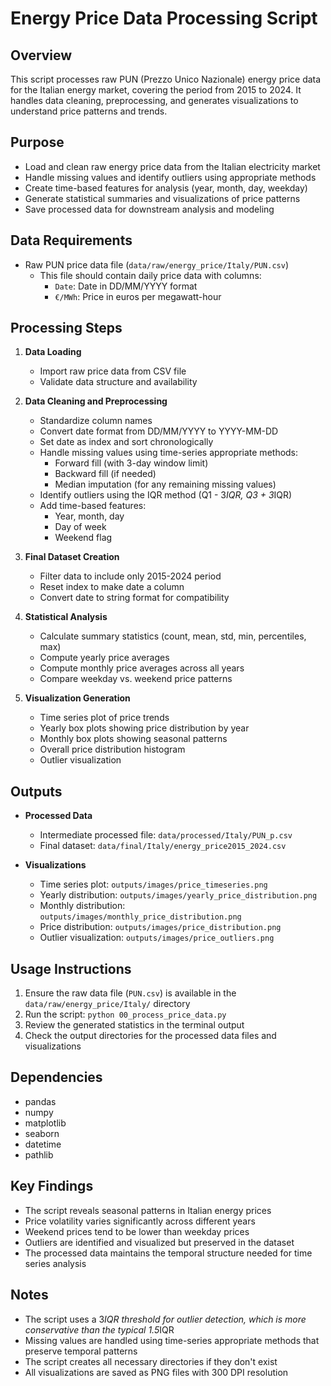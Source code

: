 # Energy Price Data Processing Script

## Overview
This script processes raw PUN (Prezzo Unico Nazionale) energy price data for the Italian energy market, covering the period from 2015 to 2024. It handles data cleaning, preprocessing, and generates visualizations to understand price patterns and trends.

## Purpose
- Load and clean raw energy price data from the Italian electricity market
- Handle missing values and identify outliers using appropriate methods
- Create time-based features for analysis (year, month, day, weekday)
- Generate statistical summaries and visualizations of price patterns
- Save processed data for downstream analysis and modeling

## Data Requirements
- Raw PUN price data file (`data/raw/energy_price/Italy/PUN.csv`)
  - This file should contain daily price data with columns:
    - `Date`: Date in DD/MM/YYYY format
    - `€/MWh`: Price in euros per megawatt-hour

## Processing Steps
1. **Data Loading**
   - Import raw price data from CSV file
   - Validate data structure and availability

2. **Data Cleaning and Preprocessing**
   - Standardize column names
   - Convert date format from DD/MM/YYYY to YYYY-MM-DD
   - Set date as index and sort chronologically
   - Handle missing values using time-series appropriate methods:
     - Forward fill (with 3-day window limit)
     - Backward fill (if needed)
     - Median imputation (for any remaining missing values)
   - Identify outliers using the IQR method (Q1 - 3*IQR, Q3 + 3*IQR)
   - Add time-based features:
     - Year, month, day
     - Day of week
     - Weekend flag

3. **Final Dataset Creation**
   - Filter data to include only 2015-2024 period
   - Reset index to make date a column
   - Convert date to string format for compatibility

4. **Statistical Analysis**
   - Calculate summary statistics (count, mean, std, min, percentiles, max)
   - Compute yearly price averages
   - Compute monthly price averages across all years
   - Compare weekday vs. weekend price patterns

5. **Visualization Generation**
   - Time series plot of price trends
   - Yearly box plots showing price distribution by year
   - Monthly box plots showing seasonal patterns
   - Overall price distribution histogram
   - Outlier visualization

## Outputs
- **Processed Data**
  - Intermediate processed file: `data/processed/Italy/PUN_p.csv`
  - Final dataset: `data/final/Italy/energy_price2015_2024.csv`

- **Visualizations**
  - Time series plot: `outputs/images/price_timeseries.png`
  - Yearly distribution: `outputs/images/yearly_price_distribution.png`
  - Monthly distribution: `outputs/images/monthly_price_distribution.png`
  - Price distribution: `outputs/images/price_distribution.png`
  - Outlier visualization: `outputs/images/price_outliers.png`

## Usage Instructions
1. Ensure the raw data file (`PUN.csv`) is available in the `data/raw/energy_price/Italy/` directory
2. Run the script: `python 00_process_price_data.py`
3. Review the generated statistics in the terminal output
4. Check the output directories for the processed data files and visualizations

## Dependencies
- pandas
- numpy
- matplotlib
- seaborn
- datetime
- pathlib

## Key Findings
- The script reveals seasonal patterns in Italian energy prices
- Price volatility varies significantly across different years
- Weekend prices tend to be lower than weekday prices
- Outliers are identified and visualized but preserved in the dataset
- The processed data maintains the temporal structure needed for time series analysis

## Notes
- The script uses a 3*IQR threshold for outlier detection, which is more conservative than the typical 1.5*IQR
- Missing values are handled using time-series appropriate methods that preserve temporal patterns
- The script creates all necessary directories if they don't exist
- All visualizations are saved as PNG files with 300 DPI resolution 
